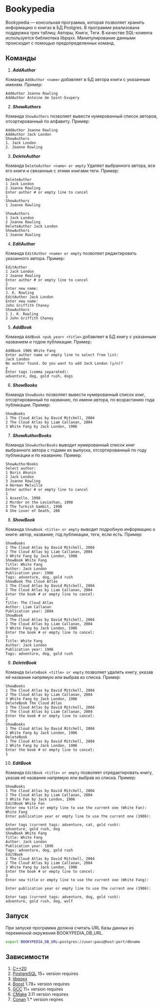 # **Bookypedia**

Bookypedia — консольная программа, которая позволяет хранить информацию о книгах в БД Postgres. В программе реализована поддержка трех таблиц: Авторы, Книги, Теги. В качестве SQL-клиента используется библиотека libpqxx. Манипулирование данными происходит с помощью предопределенных команд.

## **Команды**

1. ***AddAuthor***

Команда `AddAuthor <name>` добавляет в БД автора книги с указанным именем. Пример:
```
AddAuthor Joanne Rowling
AddAuthor Antoine de Saint-Exupery
```

2. ***ShowAuthors***

Команда `ShowAuthors` позволяет вывести нумерованный список авторов, отсортированный по алфавиту. Пример:

```
AddAuthor Joanne Rowling
AddAuthor Jack London
ShowAuthors
1. Jack London
2. Joanne Rowling 
```

3. ***DeleteAuthor***

Команда `DeleteAuthor <name> or empty` Удаляет выбранного автора, все его книги и связанные с этими книгами теги. Пример:
```
DeleteAuthor
1 Jack London
2 Joanne Rowling
Enter author # or empty line to cancel
1
ShowAuthors
1 Joanne Rowling 
```

```
ShowAuthors
1 Jack London
2 Joanne Rowling
DeleteAuthor Jack London
ShowAuthors
1 Joanne Rowling 
```

4. ***EditAuthor***

Команда `EditAuthor <name> or empty` позволяет редактировать указанного автора. Пример:
```
EditAuthor
1 Jack London
2 Joanne Rowling
Enter author # or empty line to cancel
2
Enter new name:
J. K. Rowling
EditAuthor Jack London
Enter new name:
John Griffith Chaney
ShowAuthors
1 J. K. Rowling
2 John Griffith Chaney
```

5. ***AddBook***

Команда `AddBook <pub_year> <title>` добавляет в БД книгу с указанным названием и годом публикации. Пример:
```
AddBook 1906 White Fang
Enter author name or empty line to select from list:
Jack London
No author found. Do you want to add Jack London (y/n)?
y
Enter tags (comma separated):
adventure, dog, gold rush, dogs 
```

6. ***ShowBooks***

Команда `ShowBooks` позволяет вывести нумерованный список книг, отсортированный по названию, по имени автора, по возрастанию года публикации. Пример:
```
ShowBooks
1 The Cloud Atlas by David Mitchell, 2004
2 The Cloud Atlas by Liam Callanan, 2004
3 White Fang by Jack London, 1906 
```

7. ***ShowAuthorBooks***

Команда `ShowAuthorBooks` выводит нумерованный список книг выбранного автора с годами их выпуска, отсортированный по году публикации и по названию. Пример:

```
ShowAuthorBooks
Select author:
1 Boris Akunin
2 Jack London
3 Joanne Rowling
4 Herman Melville
Enter author # or empty line to cancel
1
1 Azazelle, 1998
2 Murder on the Leviathan, 1998
3 The Turkish Gambit, 1998
4 She Lover of Death, 200
```

8. ***ShowBook***

Команда `ShowBook <title> or empty` выводит подробную информацию о книге: автор, название, год публикации, теги, если есть. Пример:
```
ShowBooks
1 The Cloud Atlas by David Mitchell, 2004
2 The Cloud Atlas by Liam Callanan, 2004
3 White Fang by Jack London, 1906
ShowBook White Fang
Title: White Fang
Author: Jack London
Publication year: 1906
Tags: adventure, dog, gold rush
ShowBook The Cloud Atlas
1 The Cloud Atlas by David Mitchell, 2004
2 The Cloud Atlas by Liam Callanan, 2004
Enter the book # or empty line to cancel:
2
Title: The Cloud Atlas
Author: Liam Callanan
Publication year: 2004
ShowBook
1 The Cloud Atlas by David Mitchell, 2004
2 The Cloud Atlas by Liam Callanan, 2004
3 White Fang by Jack London, 1906
Enter the book # or empty line to cancel:
3
Title: White Fang
Author: Jack London
Publication year: 1906
Tags: adventure, dog, gold rush
```

9. ***DeleteBook***

Команда `DeleteBook <title> or empty` позволяет удалить книгу, указав её название напрямую или выбрав из списка. Пример:
```
ShowBooks
1 The Cloud Atlas by David Mitchell, 2004
2 The Cloud Atlas by Liam Callanan, 2004
3 White Fang by Jack London, 1906
DeleteBook The Cloud Atlas
1 The Cloud Atlas by David Mitchell, 2004
2 The Cloud Atlas by Liam Callanan, 2004
Enter the book # or empty line to cancel:
2
ShowBooks
1 The Cloud Atlas by David Mitchell, 2004
2 White Fang by Jack London, 1906
DeleteBook
1 The Cloud Atlas by David Mitchell, 2004
2 White Fang by Jack London, 1906
Enter the book # or empty line to cancel:
1
```

10. ***EditBook***

Команда `EditBook <title> or empty` позволяет отредактировать книгу, указав её название напрямую или выбрав из списка. Пример:
```
ShowBooks
1 The Cloud Atlas by David Mitchell, 2004
2 The Cloud Atlas by Liam Callanan, 2004
3 White Fan by Jack London, 1906
EditBook White Fan
Enter new title or empty line to use the current one (White Fan):
White Fang
Enter publication year or empty line to use the current one (1906):

Enter tags (current tags: adventure, cat, gold rush):
adventure, gold rush, dog
ShowBook White Fang
Title: White Fang
Author: Jack London
Publication year: 1096
Tags: adventure, dog, gold rush
EditBook
1 The Cloud Atlas by David Mitchell, 2004
2 The Cloud Atlas by Liam Callanan, 2004
3 White Fang by Jack London, 1906
Enter the book # or empty line to cancel:
3
Enter new title or empty line to use the current one (White Fang):

Enter publication year or empty line to use the current one (1906):

Enter tags (current tags: adventure, dog, gold rush):
adventure, gold rush, dog, wolf
```

## **Запуск**
При запуске программа должна считать URL базы данных из переменной окружения BOOKYPEDIA_DB_URL.
```bash
export BOOKYPEDIA_DB_URL=postgres://user:pass@host:port/dbname
```

## **Зависимости**
1. [С++20](https://en.cppreference.com/w/cpp/20)
2. [PostgreSQL](https://www.postgresql.org/) 15+ version requires
3. [libpqxx](https://github.com/jtv/libpqxx)
4. [Boost](https://www.boost.org/users/history/version_1_78_0.html) 1.78+ version requires
5. [GCC](https://gcc.gnu.org/) 11+ version requires
6. [CMake](https://cmake.org) 3.11 version requires
7. [Conan](https://conan.io/) 1.* version reqires
